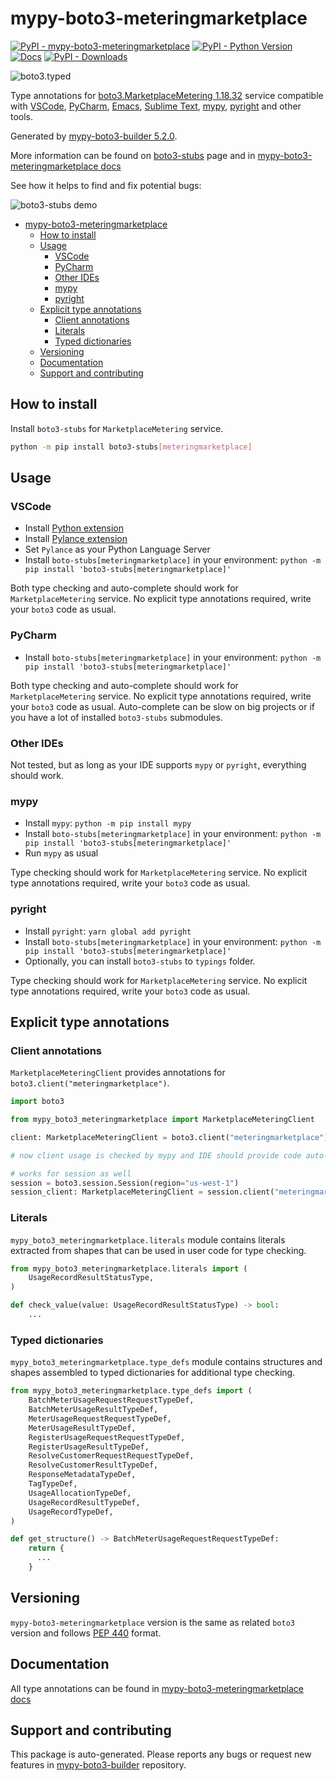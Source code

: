 <a id="mypy-boto3-meteringmarketplace"></a>

# mypy-boto3-meteringmarketplace

[![PyPI - mypy-boto3-meteringmarketplace](https://img.shields.io/pypi/v/mypy-boto3-meteringmarketplace.svg?color=blue)](https://pypi.org/project/mypy-boto3-meteringmarketplace)
[![PyPI - Python Version](https://img.shields.io/pypi/pyversions/mypy-boto3-meteringmarketplace.svg?color=blue)](https://pypi.org/project/mypy-boto3-meteringmarketplace)
[![Docs](https://img.shields.io/readthedocs/mypy-boto3-builder.svg?color=blue)](https://mypy-boto3-builder.readthedocs.io/)
[![PyPI - Downloads](https://img.shields.io/pypi/dw/mypy-boto3-meteringmarketplace?color=blue)](https://pypistats.org/packages/mypy-boto3-meteringmarketplace)

![boto3.typed](https://github.com/vemel/mypy_boto3_builder/raw/master/logo.png)

Type annotations for
[boto3.MarketplaceMetering 1.18.32](https://boto3.amazonaws.com/v1/documentation/api/1.18.32/reference/services/meteringmarketplace.html#MarketplaceMetering)
service compatible with [VSCode](https://code.visualstudio.com/),
[PyCharm](https://www.jetbrains.com/pycharm/),
[Emacs](https://www.gnu.org/software/emacs/),
[Sublime Text](https://www.sublimetext.com/),
[mypy](https://github.com/python/mypy),
[pyright](https://github.com/microsoft/pyright) and other tools.

Generated by
[mypy-boto3-builder 5.2.0](https://github.com/vemel/mypy_boto3_builder).

More information can be found on
[boto3-stubs](https://pypi.org/project/boto3-stubs/) page and in
[mypy-boto3-meteringmarketplace docs](https://vemel.github.io/boto3_stubs_docs/mypy_boto3_meteringmarketplace/)

See how it helps to find and fix potential bugs:

![boto3-stubs demo](https://github.com/vemel/mypy_boto3_builder/raw/master/demo.gif)

- [mypy-boto3-meteringmarketplace](#mypy-boto3-meteringmarketplace)
  - [How to install](#how-to-install)
  - [Usage](#usage)
    - [VSCode](#vscode)
    - [PyCharm](#pycharm)
    - [Other IDEs](#other-ides)
    - [mypy](#mypy)
    - [pyright](#pyright)
  - [Explicit type annotations](#explicit-type-annotations)
    - [Client annotations](#client-annotations)
    - [Literals](#literals)
    - [Typed dictionaries](#typed-dictionaries)
  - [Versioning](#versioning)
  - [Documentation](#documentation)
  - [Support and contributing](#support-and-contributing)

<a id="how-to-install"></a>

## How to install

Install `boto3-stubs` for `MarketplaceMetering` service.

```bash
python -m pip install boto3-stubs[meteringmarketplace]
```

<a id="usage"></a>

## Usage

<a id="vscode"></a>

### VSCode

- Install
  [Python extension](https://marketplace.visualstudio.com/items?itemName=ms-python.python)
- Install
  [Pylance extension](https://marketplace.visualstudio.com/items?itemName=ms-python.vscode-pylance)
- Set `Pylance` as your Python Language Server
- Install `boto-stubs[meteringmarketplace]` in your environment:
  `python -m pip install 'boto3-stubs[meteringmarketplace]'`

Both type checking and auto-complete should work for `MarketplaceMetering`
service. No explicit type annotations required, write your `boto3` code as
usual.

<a id="pycharm"></a>

### PyCharm

- Install `boto-stubs[meteringmarketplace]` in your environment:
  `python -m pip install 'boto3-stubs[meteringmarketplace]'`

Both type checking and auto-complete should work for `MarketplaceMetering`
service. No explicit type annotations required, write your `boto3` code as
usual. Auto-complete can be slow on big projects or if you have a lot of
installed `boto3-stubs` submodules.

<a id="other-ides"></a>

### Other IDEs

Not tested, but as long as your IDE supports `mypy` or `pyright`, everything
should work.

<a id="mypy"></a>

### mypy

- Install `mypy`: `python -m pip install mypy`
- Install `boto-stubs[meteringmarketplace]` in your environment:
  `python -m pip install 'boto3-stubs[meteringmarketplace]'`
- Run `mypy` as usual

Type checking should work for `MarketplaceMetering` service. No explicit type
annotations required, write your `boto3` code as usual.

<a id="pyright"></a>

### pyright

- Install `pyright`: `yarn global add pyright`
- Install `boto-stubs[meteringmarketplace]` in your environment:
  `python -m pip install 'boto3-stubs[meteringmarketplace]'`
- Optionally, you can install `boto3-stubs` to `typings` folder.

Type checking should work for `MarketplaceMetering` service. No explicit type
annotations required, write your `boto3` code as usual.

<a id="explicit-type-annotations"></a>

## Explicit type annotations

<a id="client-annotations"></a>

### Client annotations

`MarketplaceMeteringClient` provides annotations for
`boto3.client("meteringmarketplace")`.

```python
import boto3

from mypy_boto3_meteringmarketplace import MarketplaceMeteringClient

client: MarketplaceMeteringClient = boto3.client("meteringmarketplace")

# now client usage is checked by mypy and IDE should provide code auto-complete

# works for session as well
session = boto3.session.Session(region="us-west-1")
session_client: MarketplaceMeteringClient = session.client("meteringmarketplace")
```

<a id="literals"></a>

### Literals

`mypy_boto3_meteringmarketplace.literals` module contains literals extracted
from shapes that can be used in user code for type checking.

```python
from mypy_boto3_meteringmarketplace.literals import (
    UsageRecordResultStatusType,
)

def check_value(value: UsageRecordResultStatusType) -> bool:
    ...
```

<a id="typed-dictionaries"></a>

### Typed dictionaries

`mypy_boto3_meteringmarketplace.type_defs` module contains structures and
shapes assembled to typed dictionaries for additional type checking.

```python
from mypy_boto3_meteringmarketplace.type_defs import (
    BatchMeterUsageRequestRequestTypeDef,
    BatchMeterUsageResultTypeDef,
    MeterUsageRequestRequestTypeDef,
    MeterUsageResultTypeDef,
    RegisterUsageRequestRequestTypeDef,
    RegisterUsageResultTypeDef,
    ResolveCustomerRequestRequestTypeDef,
    ResolveCustomerResultTypeDef,
    ResponseMetadataTypeDef,
    TagTypeDef,
    UsageAllocationTypeDef,
    UsageRecordResultTypeDef,
    UsageRecordTypeDef,
)

def get_structure() -> BatchMeterUsageRequestRequestTypeDef:
    return {
      ...
    }
```

<a id="versioning"></a>

## Versioning

`mypy-boto3-meteringmarketplace` version is the same as related `boto3` version
and follows [PEP 440](https://www.python.org/dev/peps/pep-0440/) format.

<a id="documentation"></a>

## Documentation

All type annotations can be found in
[mypy-boto3-meteringmarketplace docs](https://vemel.github.io/boto3_stubs_docs/mypy_boto3_meteringmarketplace/)

<a id="support-and-contributing"></a>

## Support and contributing

This package is auto-generated. Please reports any bugs or request new features
in [mypy-boto3-builder](https://github.com/vemel/mypy_boto3_builder/issues/)
repository.

